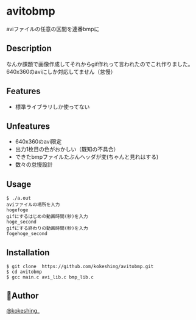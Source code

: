 # avitobmp

aviファイルの任意の区間を連番bmpに

## Description

なんか課題で画像作成してそれからgif作れって言われたのでこれ作りました。
640x360のaviにしか対応してません（怠慢）

## Features

- 標準ライブラリしか使ってない

## Unfeatures

- 640x360のavi限定
- 出力1枚目の色がおかしい（既知の不具合）
- できたbmpファイルたぶんヘッダが変(ちゃんと見れはする)
- 数々の怠慢設計

## Usage

	$ ./a.out
	aviファイルの場所を入力
	hogefoge
	gifにするはじめの動画時間(秒)を入力
	hoge_second
	gifにする終わりの動画時間(秒)を入力
	fogehoge_second

## Installation

    $ git clone  https://github.com/kokeshing/avitobmp.git
    $ cd avitobmp
    $ gcc main.c avi_lib.c bmp_lib.c

## 💩Author

[@kokeshing_](https://twitter.com/kokeshing_)